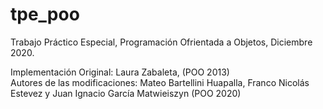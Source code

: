 # tpe_poo
Trabajo Práctico Especial, Programación Ofrientada a Objetos, Diciembre 2020.

Implementación Original: Laura Zabaleta, (POO 2013)\
Autores de las modificaciones: Mateo Bartellini Huapalla, Franco Nicolás Estevez y Juan Ignacio García Matwieiszyn (POO 2020)
